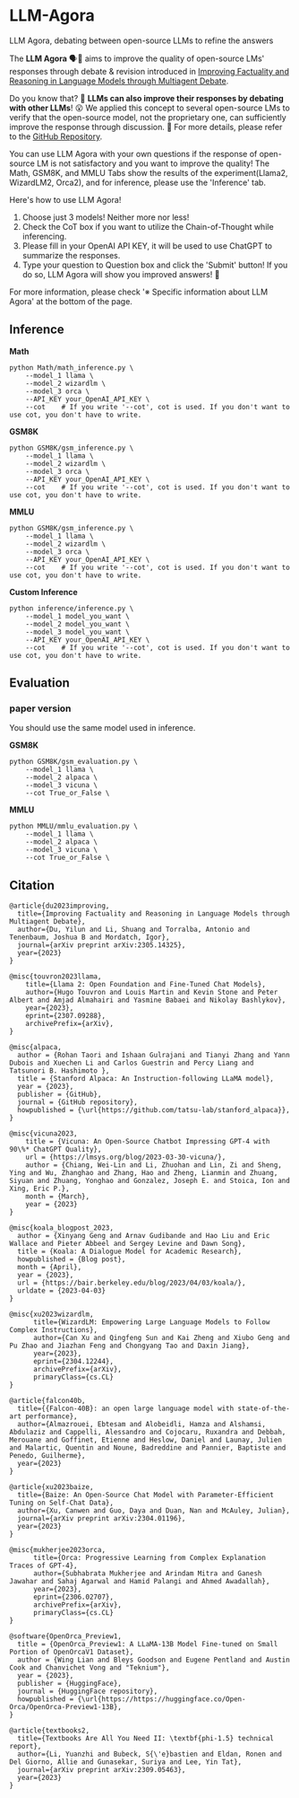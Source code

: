 # LLM-Agora
LLM Agora, debating between open-source LLMs to refine the answers

The **LLM Agora** 🗣️🏦 aims to improve the quality of open-source LMs' responses through debate & revision introduced in [Improving Factuality and Reasoning in Language Models through Multiagent Debate](https://arxiv.org/abs/2305.14325).

Do you know that? 🤔 **LLMs can also improve their responses by debating with other LLMs**! 😮 We applied this concept to several open-source LMs to verify that the open-source model, not the proprietary one, can sufficiently improve the response through discussion. 🤗
For more details, please refer to the [GitHub Repository](https://github.com/gauss5930/LLM-Agora).

You can use LLM Agora with your own questions if the response of open-source LM is not satisfactory and you want to improve the quality!
The Math, GSM8K, and MMLU Tabs show the results of the experiment(Llama2, WizardLM2, Orca2), and for inference, please use the 'Inference' tab.

Here's how to use LLM Agora!

1. Choose just 3 models! Neither more nor less!
2. Check the CoT box if you want to utilize the Chain-of-Thought while inferencing.
3. Please fill in your OpenAI API KEY, it will be used to use ChatGPT to summarize the responses.
4. Type your question to Question box and click the 'Submit' button! If you do so, LLM Agora will show you improved answers! 🤗

For more information, please check '※ Specific information about LLM Agora' at the bottom of the page.

## Inference

**Math**
```
python Math/math_inference.py \
    --model_1 llama \
    --model_2 wizardlm \
    --model_3 orca \
    --API_KEY your_OpenAI_API_KEY \
    --cot    # If you write '--cot', cot is used. If you don't want to use cot, you don't have to write.
```

**GSM8K**
```
python GSM8K/gsm_inference.py \
    --model_1 llama \
    --model_2 wizardlm \
    --model_3 orca \
    --API_KEY your_OpenAI_API_KEY \
    --cot    # If you write '--cot', cot is used. If you don't want to use cot, you don't have to write.
```

**MMLU**
```
python GSM8K/gsm_inference.py \
    --model_1 llama \
    --model_2 wizardlm \
    --model_3 orca \
    --API_KEY your_OpenAI_API_KEY \
    --cot    # If you write '--cot', cot is used. If you don't want to use cot, you don't have to write.
```

**Custom Inference**
```
python inference/inference.py \
    --model_1 model_you_want \
    --model_2 model_you_want \
    --model_3 model_you_want \
    --API_KEY your_OpenAI_API_KEY \
    --cot    # If you write '--cot', cot is used. If you don't want to use cot, you don't have to write.
```

## Evaluation

### paper version

You should use the same model used in inference.

**GSM8K**
```
python GSM8K/gsm_evaluation.py \
    --model_1 llama \
    --model_2 alpaca \
    --model_3 vicuna \
    --cot True_or_False \
```

**MMLU**
```
python MMLU/mmlu_evaluation.py \
    --model_1 llama \
    --model_2 alpaca \
    --model_3 vicuna \
    --cot True_or_False \
```


## Citation

```
@article{du2023improving,
  title={Improving Factuality and Reasoning in Language Models through Multiagent Debate},
  author={Du, Yilun and Li, Shuang and Torralba, Antonio and Tenenbaum, Joshua B and Mordatch, Igor},
  journal={arXiv preprint arXiv:2305.14325},
  year={2023}
}
```

```
@misc{touvron2023llama,
    title={Llama 2: Open Foundation and Fine-Tuned Chat Models}, 
    author={Hugo Touvron and Louis Martin and Kevin Stone and Peter Albert and Amjad Almahairi and Yasmine Babaei and Nikolay Bashlykov},
    year={2023},
    eprint={2307.09288},
    archivePrefix={arXiv},
}
```

```
@misc{alpaca,
  author = {Rohan Taori and Ishaan Gulrajani and Tianyi Zhang and Yann Dubois and Xuechen Li and Carlos Guestrin and Percy Liang and Tatsunori B. Hashimoto },
  title = {Stanford Alpaca: An Instruction-following LLaMA model},
  year = {2023},
  publisher = {GitHub},
  journal = {GitHub repository},
  howpublished = {\url{https://github.com/tatsu-lab/stanford_alpaca}},
}
```

```
@misc{vicuna2023,
    title = {Vicuna: An Open-Source Chatbot Impressing GPT-4 with 90\%* ChatGPT Quality},
    url = {https://lmsys.org/blog/2023-03-30-vicuna/},
    author = {Chiang, Wei-Lin and Li, Zhuohan and Lin, Zi and Sheng, Ying and Wu, Zhanghao and Zhang, Hao and Zheng, Lianmin and Zhuang, Siyuan and Zhuang, Yonghao and Gonzalez, Joseph E. and Stoica, Ion and Xing, Eric P.},
    month = {March},
    year = {2023}
}
```

```
@misc{koala_blogpost_2023,
  author = {Xinyang Geng and Arnav Gudibande and Hao Liu and Eric Wallace and Pieter Abbeel and Sergey Levine and Dawn Song},
  title = {Koala: A Dialogue Model for Academic Research},
  howpublished = {Blog post},
  month = {April},
  year = {2023},
  url = {https://bair.berkeley.edu/blog/2023/04/03/koala/},
  urldate = {2023-04-03}
}
```

```
@misc{xu2023wizardlm,
      title={WizardLM: Empowering Large Language Models to Follow Complex Instructions}, 
      author={Can Xu and Qingfeng Sun and Kai Zheng and Xiubo Geng and Pu Zhao and Jiazhan Feng and Chongyang Tao and Daxin Jiang},
      year={2023},
      eprint={2304.12244},
      archivePrefix={arXiv},
      primaryClass={cs.CL}
}
```

```
@article{falcon40b,
  title={{Falcon-40B}: an open large language model with state-of-the-art performance},
  author={Almazrouei, Ebtesam and Alobeidli, Hamza and Alshamsi, Abdulaziz and Cappelli, Alessandro and Cojocaru, Ruxandra and Debbah, Merouane and Goffinet, Etienne and Heslow, Daniel and Launay, Julien and Malartic, Quentin and Noune, Badreddine and Pannier, Baptiste and Penedo, Guilherme},
  year={2023}
}
```

```
@article{xu2023baize,
  title={Baize: An Open-Source Chat Model with Parameter-Efficient Tuning on Self-Chat Data},
  author={Xu, Canwen and Guo, Daya and Duan, Nan and McAuley, Julian},
  journal={arXiv preprint arXiv:2304.01196},
  year={2023}
}
```

```
@misc{mukherjee2023orca,
      title={Orca: Progressive Learning from Complex Explanation Traces of GPT-4}, 
      author={Subhabrata Mukherjee and Arindam Mitra and Ganesh Jawahar and Sahaj Agarwal and Hamid Palangi and Ahmed Awadallah},
      year={2023},
      eprint={2306.02707},
      archivePrefix={arXiv},
      primaryClass={cs.CL}
}
```

```
@software{OpenOrca_Preview1,
  title = {OpenOrca_Preview1: A LLaMA-13B Model Fine-tuned on Small Portion of OpenOrcaV1 Dataset},
  author = {Wing Lian and Bleys Goodson and Eugene Pentland and Austin Cook and Chanvichet Vong and "Teknium"},
  year = {2023},
  publisher = {HuggingFace},
  journal = {HuggingFace repository},
  howpublished = {\url{https://https://huggingface.co/Open-Orca/OpenOrca-Preview1-13B},
}
```

```
@article{textbooks2,
  title={Textbooks Are All You Need II: \textbf{phi-1.5} technical report},
  author={Li, Yuanzhi and Bubeck, S{\'e}bastien and Eldan, Ronen and Del Giorno, Allie and Gunasekar, Suriya and Lee, Yin Tat},
  journal={arXiv preprint arXiv:2309.05463},
  year={2023}
}
```
